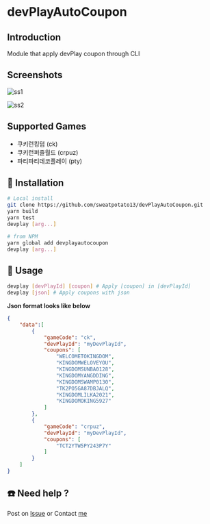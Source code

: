 # devPlayAutoCoupon

## Introduction
Module that apply devPlay coupon through CLI

## Screenshots
![ss1](https://i.imgur.com/fiui4Ww.gif)

![ss2](https://i.imgur.com/ejJWuIV.png)

## Supported Games
* 쿠키런킹덤 (ck)
* 쿠키런퍼즐월드 (crpuz)
* 파티파티데코플레이 (pty)

## 💾 Installation
```sh
# Local install
git clone https://github.com/sweatpotato13/devPlayAutoCoupon.git
yarn build
yarn test
devplay [arg...]
```

```sh
# from NPM
yarn global add devplayautocoupon
devplay [arg...]
```

## 💾 Usage
```sh
devplay [devPlayId] [coupon] # Apply [coupon] in [devPlayId]
devplay [json] # Apply coupons with json
```

**Json format looks like below**
```json
{
    "data":[
        {
            "gameCode": "ck",
            "devPlayId": "myDevPlayId",
            "coupons": [
                "WELCOMETOKINGDOM",
                "KINGDOMWELOVEYOU",
                "KINGDOMSUNBA0128",
                "KINGDOMYANGDDING",
                "KINGDOMSWAMP0130",
                "TK2PO5GA87DBJALQ",
                "KINGDOMLILKA2021",
                "KINGDOMOKING5927"
            ]
        },
        {
            "gameCode": "crpuz",
            "devPlayId": "myDevPlayId",
            "coupons": [
                "TCT2YTW5PY243P7Y"
            ]
        }
    ]
}
```

## ☎️ Need help ?
Post on [Issue](https://github.com/sweatpotato13/devPlayAutoCoupon/issues)
or
Contact [me](sweatpotato13@gmail.com)
